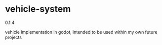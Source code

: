 # vehicle-system
0.1.4

vehicle implementation in godot, intended to be used within my own future projects
